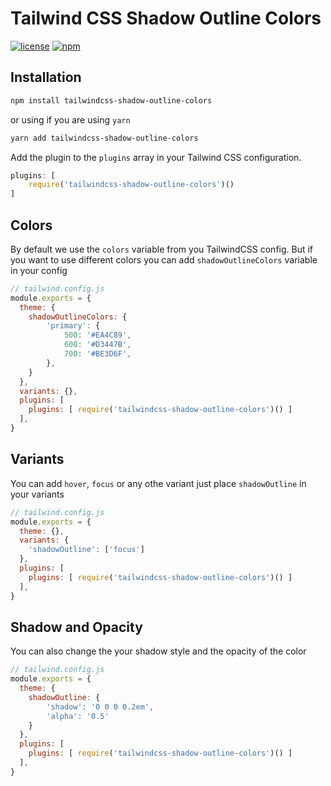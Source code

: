 # Tailwind CSS Shadow Outline Colors

[![license](https://badgen.net/github/license/octoper/tailwindcss-shadow-outline-colors)](https://github.com/octoper/tailwindcss-shadow-outline-colors/blob/master/LICENSE)
[![npm](https://badgen.net/npm/v/tailwindcss-shadow-outline-colors)](https://www.npmjs.com/package/tailwindcss-shadow-outline-colors)

## Installation

```bash
npm install tailwindcss-shadow-outline-colors
```

or using if you are using `yarn`

```bash
yarn add tailwindcss-shadow-outline-colors
```

Add the plugin to the `plugins` array in your Tailwind CSS configuration.

```js
plugins: [
    require('tailwindcss-shadow-outline-colors')()
]
```

## Colors
By default we use the `colors` variable from you TailwindCSS config.
But if you want to use different colors you can add `shadowOutlineColors` variable in your config

```js
// tailwind.config.js
module.exports = {
  theme: {
    shadowOutlineColors: {
        'primary': {
            500: '#EA4C89',
            600: '#D3447B',
            700: '#BE3D6F',
        },
    }
  },
  variants: {},
  plugins: [
    plugins: [ require('tailwindcss-shadow-outline-colors')() ]
  ],
}
```

## Variants
You can add `hover`, `focus` or any othe variant just place `shadowOutline` in your variants
```js
// tailwind.config.js
module.exports = {
  theme: {},
  variants: {
    'shadowOutline': ['focus']
  },
  plugins: [
    plugins: [ require('tailwindcss-shadow-outline-colors')() ]
  ],
}
```

## Shadow and Opacity
You can also change the your shadow style and the opacity of the color 
```js
// tailwind.config.js
module.exports = {
  theme: {
    shadowOutline: {
        'shadow': '0 0 0 0.2em',
        'alpha': '0.5'
    }
  },
  plugins: [
    plugins: [ require('tailwindcss-shadow-outline-colors')() ]
  ],
}
```
